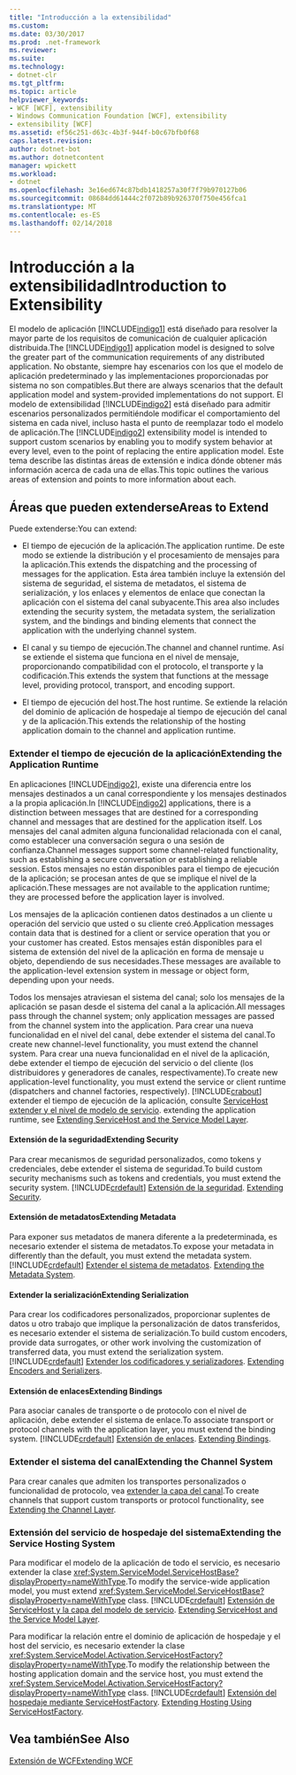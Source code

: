 ```yaml
---
title: "Introducción a la extensibilidad"
ms.custom: 
ms.date: 03/30/2017
ms.prod: .net-framework
ms.reviewer: 
ms.suite: 
ms.technology:
- dotnet-clr
ms.tgt_pltfrm: 
ms.topic: article
helpviewer_keywords:
- WCF [WCF], extensibility
- Windows Communication Foundation [WCF], extensibility
- extensibility [WCF]
ms.assetid: ef56c251-d63c-4b3f-944f-b0c67bfb0f68
caps.latest.revision: 
author: dotnet-bot
ms.author: dotnetcontent
manager: wpickett
ms.workload:
- dotnet
ms.openlocfilehash: 3e16ed674c87bdb1418257a30f7f79b970127b06
ms.sourcegitcommit: 08684dd61444c2f072b89b926370f750e456fca1
ms.translationtype: MT
ms.contentlocale: es-ES
ms.lasthandoff: 02/14/2018
---
```

# <a name="introduction-to-extensibility"></a><span data-ttu-id="847e8-102">Introducción a la extensibilidad</span><span class="sxs-lookup"><span data-stu-id="847e8-102">Introduction to Extensibility</span></span>
<span data-ttu-id="847e8-103">El modelo de aplicación [!INCLUDE[indigo1](../../../includes/indigo1-md.md)] está diseñado para resolver la mayor parte de los requisitos de comunicación de cualquier aplicación distribuida.</span><span class="sxs-lookup"><span data-stu-id="847e8-103">The [!INCLUDE[indigo1](../../../includes/indigo1-md.md)] application model is designed to solve the greater part of the communication requirements of any distributed application.</span></span> <span data-ttu-id="847e8-104">No obstante, siempre hay escenarios con los que el modelo de aplicación predeterminado y las implementaciones proporcionadas por sistema no son compatibles.</span><span class="sxs-lookup"><span data-stu-id="847e8-104">But there are always scenarios that the default application model and system-provided implementations do not support.</span></span> <span data-ttu-id="847e8-105">El modelo de extensibilidad [!INCLUDE[indigo2](../../../includes/indigo2-md.md)] está diseñado para admitir escenarios personalizados permitiéndole modificar el comportamiento del sistema en cada nivel, incluso hasta el punto de reemplazar todo el modelo de aplicación.</span><span class="sxs-lookup"><span data-stu-id="847e8-105">The [!INCLUDE[indigo2](../../../includes/indigo2-md.md)] extensibility model is intended to support custom scenarios by enabling you to modify system behavior at every level, even to the point of replacing the entire application model.</span></span> <span data-ttu-id="847e8-106">Este tema describe las distintas áreas de extensión e indica dónde obtener más información acerca de cada una de ellas.</span><span class="sxs-lookup"><span data-stu-id="847e8-106">This topic outlines the various areas of extension and points to more information about each.</span></span>  
  
## <a name="areas-to-extend"></a><span data-ttu-id="847e8-107">Áreas que pueden extenderse</span><span class="sxs-lookup"><span data-stu-id="847e8-107">Areas to Extend</span></span>  
 <span data-ttu-id="847e8-108">Puede extenderse:</span><span class="sxs-lookup"><span data-stu-id="847e8-108">You can extend:</span></span>  
  
-   <span data-ttu-id="847e8-109">El tiempo de ejecución de la aplicación.</span><span class="sxs-lookup"><span data-stu-id="847e8-109">The application runtime.</span></span> <span data-ttu-id="847e8-110">De este modo se extiende la distribución y el procesamiento de mensajes para la aplicación.</span><span class="sxs-lookup"><span data-stu-id="847e8-110">This extends the dispatching and the processing of messages for the application.</span></span> <span data-ttu-id="847e8-111">Esta área también incluye la extensión del sistema de seguridad, el sistema de metadatos, el sistema de serialización, y los enlaces y elementos de enlace que conectan la aplicación con el sistema del canal subyacente.</span><span class="sxs-lookup"><span data-stu-id="847e8-111">This area also includes extending the security system, the metadata system, the serialization system, and the bindings and binding elements that connect the application with the underlying channel system.</span></span>  
  
-   <span data-ttu-id="847e8-112">El canal y su tiempo de ejecución.</span><span class="sxs-lookup"><span data-stu-id="847e8-112">The channel and channel runtime.</span></span> <span data-ttu-id="847e8-113">Así se extiende el sistema que funciona en el nivel de mensaje, proporcionando compatibilidad con el protocolo, el transporte y la codificación.</span><span class="sxs-lookup"><span data-stu-id="847e8-113">This extends the system that functions at the message level, providing protocol, transport, and encoding support.</span></span>  
  
-   <span data-ttu-id="847e8-114">El tiempo de ejecución del host.</span><span class="sxs-lookup"><span data-stu-id="847e8-114">The host runtime.</span></span> <span data-ttu-id="847e8-115">Se extiende la relación del dominio de aplicación de hospedaje al tiempo de ejecución del canal y de la aplicación.</span><span class="sxs-lookup"><span data-stu-id="847e8-115">This extends the relationship of the hosting application domain to the channel and application runtime.</span></span>  
  
### <a name="extending-the-application-runtime"></a><span data-ttu-id="847e8-116">Extender el tiempo de ejecución de la aplicación</span><span class="sxs-lookup"><span data-stu-id="847e8-116">Extending the Application Runtime</span></span>  
 <span data-ttu-id="847e8-117">En aplicaciones [!INCLUDE[indigo2](../../../includes/indigo2-md.md)], existe una diferencia entre los mensajes destinados a un canal correspondiente y los mensajes destinados a la propia aplicación.</span><span class="sxs-lookup"><span data-stu-id="847e8-117">In [!INCLUDE[indigo2](../../../includes/indigo2-md.md)] applications, there is a distinction between messages that are destined for a corresponding channel and messages that are destined for the application itself.</span></span> <span data-ttu-id="847e8-118">Los mensajes del canal admiten alguna funcionalidad relacionada con el canal, como establecer una conversación segura o una sesión de confianza.</span><span class="sxs-lookup"><span data-stu-id="847e8-118">Channel messages support some channel-related functionality, such as establishing a secure conversation or establishing a reliable session.</span></span> <span data-ttu-id="847e8-119">Estos mensajes no están disponibles para el tiempo de ejecución de la aplicación; se procesan antes de que se implique el nivel de la aplicación.</span><span class="sxs-lookup"><span data-stu-id="847e8-119">These messages are not available to the application runtime; they are processed before the application layer is involved.</span></span>  
  
 <span data-ttu-id="847e8-120">Los mensajes de la aplicación contienen datos destinados a un cliente u operación del servicio que usted o su cliente creó.</span><span class="sxs-lookup"><span data-stu-id="847e8-120">Application messages contain data that is destined for a client or service operation that you or your customer has created.</span></span> <span data-ttu-id="847e8-121">Estos mensajes están disponibles para el sistema de extensión del nivel de la aplicación en forma de mensaje u objeto, dependiendo de sus necesidades.</span><span class="sxs-lookup"><span data-stu-id="847e8-121">These messages are available to the application-level extension system in message or object form, depending upon your needs.</span></span>  
  
 <span data-ttu-id="847e8-122">Todos los mensajes atraviesan el sistema del canal; solo los mensajes de la aplicación se pasan desde el sistema del canal a la aplicación.</span><span class="sxs-lookup"><span data-stu-id="847e8-122">All messages pass through the channel system; only application messages are passed from the channel system into the application.</span></span> <span data-ttu-id="847e8-123">Para crear una nueva funcionalidad en el nivel del canal, debe extender el sistema del canal.</span><span class="sxs-lookup"><span data-stu-id="847e8-123">To create new channel-level functionality, you must extend the channel system.</span></span> <span data-ttu-id="847e8-124">Para crear una nueva funcionalidad en el nivel de la aplicación, debe extender el tiempo de ejecución del servicio o del cliente (los distribuidores y generadores de canales, respectivamente).</span><span class="sxs-lookup"><span data-stu-id="847e8-124">To create new application-level functionality, you must extend the service or client runtime (dispatchers and channel factories, respectively).</span></span> [!INCLUDE[crabout](../../../includes/crabout-md.md)]<span data-ttu-id="847e8-125"> extender el tiempo de ejecución de la aplicación, consulte [ServiceHost extender y el nivel de modelo de servicio](../../../docs/framework/wcf/extending/extending-servicehost-and-the-service-model-layer.md).</span><span class="sxs-lookup"><span data-stu-id="847e8-125"> extending the application runtime, see [Extending ServiceHost and the Service Model Layer](../../../docs/framework/wcf/extending/extending-servicehost-and-the-service-model-layer.md).</span></span>  
  
#### <a name="extending-security"></a><span data-ttu-id="847e8-126">Extensión de la seguridad</span><span class="sxs-lookup"><span data-stu-id="847e8-126">Extending Security</span></span>  
 <span data-ttu-id="847e8-127">Para crear mecanismos de seguridad personalizados, como tokens y credenciales, debe extender el sistema de seguridad.</span><span class="sxs-lookup"><span data-stu-id="847e8-127">To build custom security mechanisms such as tokens and credentials, you must extend the security system.</span></span> [!INCLUDE[crdefault](../../../includes/crdefault-md.md)]<span data-ttu-id="847e8-128"> [Extensión de la seguridad](../../../docs/framework/wcf/extending/extending-security.md).</span><span class="sxs-lookup"><span data-stu-id="847e8-128"> [Extending Security](../../../docs/framework/wcf/extending/extending-security.md).</span></span>  
  
#### <a name="extending-metadata"></a><span data-ttu-id="847e8-129">Extensión de metadatos</span><span class="sxs-lookup"><span data-stu-id="847e8-129">Extending Metadata</span></span>  
 <span data-ttu-id="847e8-130">Para exponer sus metadatos de manera diferente a la predeterminada, es necesario extender el sistema de metadatos.</span><span class="sxs-lookup"><span data-stu-id="847e8-130">To expose your metadata in differently than the default, you must extend the metadata system.</span></span> [!INCLUDE[crdefault](../../../includes/crdefault-md.md)]<span data-ttu-id="847e8-131"> [Extender el sistema de metadatos](../../../docs/framework/wcf/extending/extending-the-metadata-system.md).</span><span class="sxs-lookup"><span data-stu-id="847e8-131"> [Extending the Metadata System](../../../docs/framework/wcf/extending/extending-the-metadata-system.md).</span></span>  
  
#### <a name="extending-serialization"></a><span data-ttu-id="847e8-132">Extender la serialización</span><span class="sxs-lookup"><span data-stu-id="847e8-132">Extending Serialization</span></span>  
 <span data-ttu-id="847e8-133">Para crear los codificadores personalizados, proporcionar suplentes de datos u otro trabajo que implique la personalización de datos transferidos, es necesario extender el sistema de serialización.</span><span class="sxs-lookup"><span data-stu-id="847e8-133">To build custom encoders, provide data surrogates, or other work involving the customization of transferred data, you must extend the serialization system.</span></span> [!INCLUDE[crdefault](../../../includes/crdefault-md.md)]<span data-ttu-id="847e8-134"> [Extender los codificadores y serializadores](../../../docs/framework/wcf/extending/extending-encoders-and-serializers.md).</span><span class="sxs-lookup"><span data-stu-id="847e8-134"> [Extending Encoders and Serializers](../../../docs/framework/wcf/extending/extending-encoders-and-serializers.md).</span></span>  
  
#### <a name="extending-bindings"></a><span data-ttu-id="847e8-135">Extensión de enlaces</span><span class="sxs-lookup"><span data-stu-id="847e8-135">Extending Bindings</span></span>  
 <span data-ttu-id="847e8-136">Para asociar canales de transporte o de protocolo con el nivel de aplicación, debe extender el sistema de enlace.</span><span class="sxs-lookup"><span data-stu-id="847e8-136">To associate transport or protocol channels with the application layer, you must extend the binding system.</span></span> [!INCLUDE[crdefault](../../../includes/crdefault-md.md)]<span data-ttu-id="847e8-137"> [Extensión de enlaces](../../../docs/framework/wcf/extending/extending-bindings.md).</span><span class="sxs-lookup"><span data-stu-id="847e8-137"> [Extending Bindings](../../../docs/framework/wcf/extending/extending-bindings.md).</span></span>  
  
### <a name="extending-the-channel-system"></a><span data-ttu-id="847e8-138">Extender el sistema del canal</span><span class="sxs-lookup"><span data-stu-id="847e8-138">Extending the Channel System</span></span>  
 <span data-ttu-id="847e8-139">Para crear canales que admiten los transportes personalizados o funcionalidad de protocolo, vea [extender la capa del canal](../../../docs/framework/wcf/extending/extending-the-channel-layer.md).</span><span class="sxs-lookup"><span data-stu-id="847e8-139">To create channels that support custom transports or protocol functionality, see [Extending the Channel Layer](../../../docs/framework/wcf/extending/extending-the-channel-layer.md).</span></span>  
  
### <a name="extending-the-service-hosting-system"></a><span data-ttu-id="847e8-140">Extensión del servicio de hospedaje del sistema</span><span class="sxs-lookup"><span data-stu-id="847e8-140">Extending the Service Hosting System</span></span>  
 <span data-ttu-id="847e8-141">Para modificar el modelo de la aplicación de todo el servicio, es necesario extender la clase <xref:System.ServiceModel.ServiceHostBase?displayProperty=nameWithType>.</span><span class="sxs-lookup"><span data-stu-id="847e8-141">To modify the service-wide application model, you must extend <xref:System.ServiceModel.ServiceHostBase?displayProperty=nameWithType> class.</span></span> [!INCLUDE[crdefault](../../../includes/crdefault-md.md)]<span data-ttu-id="847e8-142"> [Extensión de ServiceHost y la capa del modelo de servicio](../../../docs/framework/wcf/extending/extending-servicehost-and-the-service-model-layer.md).</span><span class="sxs-lookup"><span data-stu-id="847e8-142"> [Extending ServiceHost and the Service Model Layer](../../../docs/framework/wcf/extending/extending-servicehost-and-the-service-model-layer.md).</span></span>  
  
 <span data-ttu-id="847e8-143">Para modificar la relación entre el dominio de aplicación de hospedaje y el host del servicio, es necesario extender la clase <xref:System.ServiceModel.Activation.ServiceHostFactory?displayProperty=nameWithType>.</span><span class="sxs-lookup"><span data-stu-id="847e8-143">To modify the relationship between the hosting application domain and the service host, you must extend the <xref:System.ServiceModel.Activation.ServiceHostFactory?displayProperty=nameWithType> class.</span></span> [!INCLUDE[crdefault](../../../includes/crdefault-md.md)]<span data-ttu-id="847e8-144"> [Extensión del hospedaje mediante ServiceHostFactory](../../../docs/framework/wcf/extending/extending-hosting-using-servicehostfactory.md).</span><span class="sxs-lookup"><span data-stu-id="847e8-144"> [Extending Hosting Using ServiceHostFactory](../../../docs/framework/wcf/extending/extending-hosting-using-servicehostfactory.md).</span></span>  
  
## <a name="see-also"></a><span data-ttu-id="847e8-145">Vea también</span><span class="sxs-lookup"><span data-stu-id="847e8-145">See Also</span></span>  
 [<span data-ttu-id="847e8-146">Extensión de WCF</span><span class="sxs-lookup"><span data-stu-id="847e8-146">Extending WCF</span></span>](../../../docs/framework/wcf/extending/index.md)
